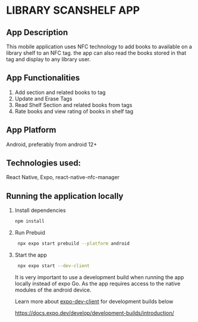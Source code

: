 # LIBRARY SCANSHELF APP 

## App Description
This mobile application uses NFC technology to add books to available on a library shelf to an NFC tag. the app can also read the books stored in that tag and display to any library user.

## App Functionalities
1. Add section and related books to tag
2. Update and Erase Tags
3. Read Shelf Section and related books from tags
4. Rate books and view rating of books in shelf tag

## App Platform
Android, preferably from android 12+
## Technologies used:
React Native, Expo, react-native-nfc-manager


## Running the application locally

1. Install dependencies

   ```bash
   npm install
   ```

2. Run Prebuid
   ```bash
    npx expo start prebuild --platform android
   ```



3. Start the app
   

   ```bash
    npx expo start --dev-client
   ```

   It is very important to use a development build when running the app locally instead of expo Go. As the app requires access to the native modules of the android device.
   
   Learn more about [expo-dev-client]('https://docs.expo.dev/develop/development-builds/introduction/') for development builds below
   
    https://docs.expo.dev/develop/development-builds/introduction/


